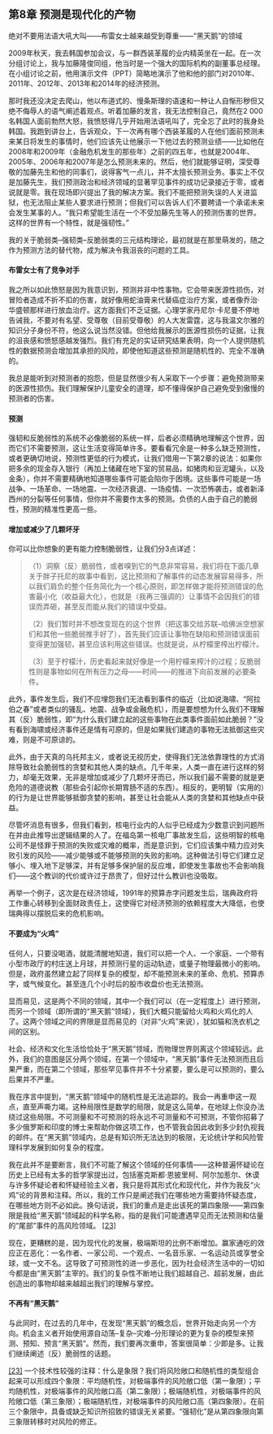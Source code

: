 ## 第8章 预测是现代化的产物

绝对不要用法语大吼大叫——布雷女士越来越受到尊重——“黑天鹅”的领域

2009年秋天，我去韩国参加会议，与一群西装革履的业内精英坐在一起。在一次分组讨论上，我与加藤隆俊同组，他当时是一个强大的国际机构的副董事总经理。在小组讨论之前，他用演示文件（PPT）简略地演示了他和他的部门对2010年、2011年、2012年、2013年和2014年的经济预测。

那时我还没决定去爬山，他以布道式的、慢条斯理的语速和一种让人自惭形秽但又绝不侮辱人的语气阐述着观点。听着加藤的发言，我无法控制自己，竟然在2 000名韩国人面前勃然大怒，我愤怒得几乎开始用法语吼叫了，完全忘了此时的我身处韩国。我跑到讲台上，告诉观众，下一次再有哪个西装革履的人在他们面前预测未来某日将发生的事情时，他们应该先让他展示一下他过去的预测业绩——比如他在2008年和2009年（金融危机发生的那些年）之前的四五年，也就是2004年、2005年、2006年和2007年是怎么预测未来的。然后，他们就能够证明，深受尊敬的加藤先生和他的同事们，说得客气一点儿，并不太擅长预测业务。事实上不仅是加藤先生，我们预测政治和经济领域的显著罕见事件的成功记录接近于零，或者说就是零。我在现场即兴提出了我的解决方案。我们不能把预测失误的人关进监狱，也无法阻止某些人要求进行预测；但我们可以告诉人们不要聘请一个承诺未来会发生某事的人。“我只希望能生活在一个不受加藤先生等人的预测伤害的世界。这样的世界有一个特性，就是强韧性。”

我的关于脆弱类–强韧类–反脆弱类的三元结构理论，最初就是在那里萌发的，随之作为预测方法的替代物，成为解决令我沮丧的问题的工具。

#### 布雷女士有了竞争对手

我之所以如此愤怒是因为我意识到，预测并非中性事物。它会带来医源性损伤，对冒险者造成不折不扣的伤害，就好像用蛇油膏来代替癌症治疗方案，或者像乔治·华盛顿那样进行放血治疗。这方面我们不乏证据。心理学家丹尼尔·卡尼曼不停地告诫我，不要对有名望、受尊敬（目前受尊敬）的人大发雷霆，这与我温文尔雅的知识分子身份不符，他这么说当然没错。但他给我展示的医源性损伤的证据，让我的沮丧感和愤怒感越发强烈。我们有充足的实证研究结果表明，向一个人提供随机性的数据预测会增加其承担的风险，即使他知道这些预测是随机性的、完全不准确的。

我总是能听到对预测者的抱怨，但是显然很少有人采取下一个步骤：避免预测带来的医源性损伤。我们理解保护儿童安全的道理，却不懂得保护自己避免受到傲慢的预测者的伤害。

#### 预测

强韧和反脆弱性的系统不必像脆弱的系统一样，后者必须精确地理解这个世界，因而它们不需要预测，这让生活变得简单许多。要看看冗余是一种多么缺乏预测性，或者更确切地说，预测性更低的行为模式，让我们借用一下第2章的说法：如果你把多余的现金存入银行（再加上储藏在地下室的贸易品，如猪肉和豆泥罐头，以及金条），你并不需要精确地知道哪些事件可能会陷你于困境。这些事件可能是一场战争、一场革命、一场地震、一次经济衰退、一场疫情、一次恐怖袭击，或者新泽西州的分裂等任何事情，但你并不需要作太多的预测。负债的人由于自己的脆弱性，预测的精准性更高一些。

#### 增加或减少了几颗坏牙

你可以比你想象的更有能力控制脆弱性，让我们分3点详述：

> （1）洞察（反）脆弱性，或者嗅到它的气息非常容易，我们将在下面几章关于胖子托尼的故事中看到，这比预测和了解事件的动态发展容易得多，所以我们肩负的整个任务简化为一个核心原则，即怎样做才能将预测错误的危害最小化（收益最大化），也就是（我再三强调的）让事情不会因我们的错误而弄砸，甚至反而能从我们的错误中受益。
> 
> （2）我们暂时并不想改变现在的这个世界（把这事交给苏联–哈佛派空想家们和其他一些脆弱推手好了），首先我们应该让事物在缺陷和预测错误面前变得更加强韧，甚至应该利用这些错误。也就是说，从柠檬里榨出柠檬汁。
> 
> （3）至于柠檬汁，历史看起来就好像是一个用柠檬来榨汁的过程；反脆弱性则是事物如何在所有压力之母——时间——的推进下向前发展的必要条件。

此外，事件发生后，我们不应埋怨我们无法看到事件的临近（比如说海啸、“阿拉伯之春”或者类似的骚乱、地震、战争或金融危机），而是要想想为什么我们不理解其（反）脆弱性，即“为什么我们建立起的这些事物在此类事件面前如此脆弱？”没有看到海啸或经济事件还是情有可原的，但是如果我们建造的事物无法抵御这些灾难，则是不可原谅的。

此外，由于天真的乌托邦主义，或者说无视历史，使得我们无法依靠理性的方式消除导致社会脆弱性的贪婪和其他人类的缺点。几千年来，人类一直在进行这样的努力，却毫无效果，无非是增加或减少了几颗坏牙而已，所以我们最不需要的就是更危险的道德说教（那些会引起你长期胃肠不适的东西）。相反的，更明智（实用的）的行为是让世界能够抵御贪婪的影响，甚至让社会能从人类的贪婪和其他缺点中获益。

尽管坏消息有很多，但我们看到，核电行业内的人似乎已经成为少数意识到问题所在并由此推导出逻辑结果的人了。在福岛第一核电厂事故发生后，这些明智的核电公司不是怪罪于预测的失败或灾难的概率，而是意识到，它们应该集中精力应对失败引发的风险——减少能够或不能够预测的失败的影响。这种做法引导它们建立足够小、埋入地下足够深，并有足够多保护层的反应堆，即使发生事故也不会影响我们——这个教训的代价或许过于昂贵了，但好过什么教训也没吸取。

再举一个例子，这次是在经济领域，1991年的预算赤字问题发生后，瑞典政府将工作重心转移到全面财政责任上，这使得它对经济预测的依赖程度大大降低，也使瑞典得以摆脱后来的危机影响。

#### 不要成为“火鸡”

任何人，只要没喝酒，就能清醒地知道，我们可以把一个人、一个家庭、一个带有小型市政厅的村庄送上月球，并预测行星的运动轨迹，或量子物理最微小的影响。但是，政府虽然建立起了同样复杂的模型，却不能预测未来的革命、危机、预算赤字，或气候变化。甚至连几个小时后的股市收盘价也无法预测。

显而易见，这是两个不同的领域，其中一个我们可以（在一定程度上）进行预测，而另一个领域（即所谓的“黑天鹅”领域），我们大概只能留给火鸡和火鸡化的人了。这两个领域之间的界限是显而易见的（对非“火鸡”来说），犹如猫和洗衣机之间的区别。

社会、经济和文化生活恰恰处于“黑天鹅”领域，而物理世界则离这个领域较远。此外，我们的意图是区分两个领域，在第一个领域中，“黑天鹅”事件无法预测而且后果严重，而在第二个领域，那些罕见事件并不十分紧要，要么是可以预测的，要么后果并不严重。

我在序言中提到，“黑天鹅”领域中的随机性是无法追踪的。我会一再重申这一观点，直至声嘶力竭。这种局限性是数学的局限，就是这么简单，在地球上你没办法绕过这些局限。不可测量和不可预测的将永远不可测量和不可预测，不管你招募了多少俄罗斯和印度的博士来帮助你做这项工作，也不管我会因此收到多少封仇视我的邮件。在“黑天鹅”领域内，总是有知识所无法达到的极限，无论统计学和风险管理科学发展到如何复杂的程度。

我在此并不是要断言，我们不可能了解这个领域的任何事情——这种普遍怀疑论在历史上已经有太多的哲学家提出过，包括塞克斯都·恩披里柯、阿尔加惹尔、休谟与许多怀疑论者和怀疑经验主义者，我只是将其形式化和现代化，并作为我反“火鸡”论的背景和注释。所以，我的工作只是阐述我们在哪些地方需要持怀疑态度，在哪些地方则不必如此。换句话说，我们的重点是走出该死的第四象限——第四象限是我给“黑天鹅”领域起的科学名称，指的是我们可能遭遇罕见而无法预测和估量的“尾部”事件的高风险领域。 [[23]](065_第8章_预测是现代化的产物.md#note23n)

现在，更糟糕的是，因为现代化的发展，极端斯坦的比例不断增加。赢家通吃的效应正在恶化：一名作者、一家公司、一个观点、一名音乐家、一名运动员或享誉全球，或一文不名。这导致了可预测性的进一步恶化，因为社会经济生活中的一切如今都是由“黑天鹅”主宰的。我们的复杂性不断地让我们超越自己、超前发展，由此创造出的事物却越来越超出我们的理解与掌控。

#### 不再有“黑天鹅”

与此同时，在过去的几年中，在发现“黑天鹅”的概念后，世界开始走向另一个方向。机会主义者开始使用源自动荡–复杂–灾难–分形理论的更为复杂的模型来预测、预知、预言“黑天鹅”。然而，我们要再次重申，答案很简单：少即是多。让我们继续阐述（反）脆弱性的话题。

[[23]](065_第8章_预测是现代化的产物.md#note23) 一个技术性较强的注释：什么是象限？我们将风险敞口和随机性的类型组合起来可以形成四个象限：平均随机性，对极端事件的风险敞口低（第一象限）；平均随机性，对极端事件的风险敞口高（第二象限）；极端随机性，对极端事件的风险敞口低（第三象限）；极端随机性，对极端事件的风险敞口高（第四象限）。在前三个象限中，具备或缺乏知识所招致的错误无关紧要。“强韧化”是从第四象限向第三象限转移时对风险的修正。
